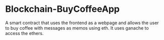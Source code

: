 # Blockchain-BuyCoffeeApp

A smart contract that uses the frontend as a webpage and allows the user to buy coffee with messages as memos using eth.
It uses ganache to access the ethers.

